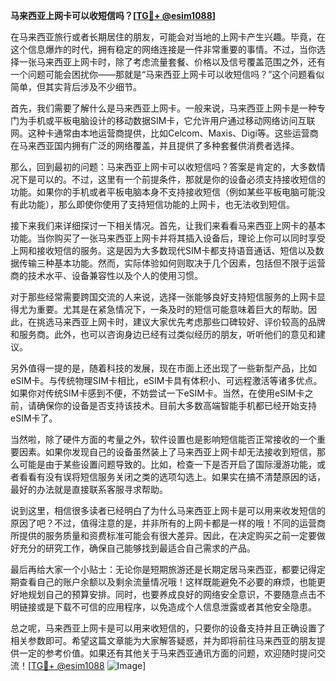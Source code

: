 **马来西亚上网卡可以收短信吗？[[TG💪+ @esim1088](https://t.me/s/esim1088)]**

在马来西亚旅行或者长期居住的朋友，可能会对当地的上网卡产生兴趣。毕竟，在这个信息爆炸的时代，拥有稳定的网络连接是一件非常重要的事情。不过，当你选择一张马来西亚上网卡时，除了考虑流量套餐、价格以及信号覆盖范围之外，还有一个问题可能会困扰你——那就是“马来西亚上网卡可以收短信吗？”这个问题看似简单，但其实背后涉及不少细节。

首先，我们需要了解什么是马来西亚上网卡。一般来说，马来西亚上网卡是一种专门为手机或平板电脑设计的移动数据SIM卡，它允许用户通过移动网络访问互联网。这种卡通常由本地运营商提供，比如Celcom、Maxis、Digi等。这些运营商在马来西亚国内拥有广泛的网络覆盖，并且提供了多种套餐供消费者选择。

那么，回到最初的问题：马来西亚上网卡可以收短信吗？答案是肯定的，大多数情况下是可以的。不过，这里有一个前提条件，那就是你的设备必须支持接收短信的功能。如果你的手机或者平板电脑本身不支持接收短信（例如某些平板电脑可能没有此功能），那么即使你使用了支持短信功能的上网卡，也无法收到短信。

接下来我们来详细探讨一下相关情况。首先，让我们来看看马来西亚上网卡的基本功能。当你购买了一张马来西亚上网卡并将其插入设备后，理论上你可以同时享受上网和接收短信的服务。这是因为大多数现代SIM卡都支持语音通话、短信以及数据传输三种基本功能。然而，实际体验如何则取决于几个因素，包括但不限于运营商的技术水平、设备兼容性以及个人的使用习惯。

对于那些经常需要跨国交流的人来说，选择一张能够良好支持短信服务的上网卡显得尤为重要。尤其是在紧急情况下，一条及时的短信可能意味着巨大的帮助。因此，在挑选马来西亚上网卡时，建议大家优先考虑那些口碑较好、评价较高的品牌和服务商。此外，也可以咨询身边已经有过类似经历的朋友，听听他们的意见和建议。

另外值得一提的是，随着科技的发展，现在市面上还出现了一些新型产品，比如eSIM卡。与传统物理SIM卡相比，eSIM卡具有体积小、可远程激活等诸多优点。如果你对传统SIM卡感到不便，不妨尝试一下eSIM卡。当然，在使用eSIM卡之前，请确保你的设备是否支持该技术。目前大多数高端智能手机都已经开始支持eSIM卡了。

当然啦，除了硬件方面的考量之外，软件设置也是影响短信能否正常接收的一个重要因素。如果你发现自己的设备虽然装上了马来西亚上网卡却无法接收到短信，那么可能是由于某些设置问题导致的。比如，检查一下是否开启了国际漫游功能，或者看看有没有误将短信服务关闭之类的选项勾选上。如果实在搞不清楚原因的话，最好的办法就是直接联系客服寻求帮助。

说到这里，相信很多读者已经明白了为什么马来西亚上网卡是可以用来收发短信的原因了吧？不过，值得注意的是，并非所有的上网卡都是一样的哦！不同的运营商所提供的服务质量和资费标准可能会有很大差异。因此，在决定购买之前一定要做好充分的研究工作，确保自己能够找到最适合自己需求的产品。

最后再给大家一个小贴士：无论你是短期旅游还是长期定居马来西亚，都要记得定期查看自己的账户余额以及剩余流量情况哦！这样既能避免不必要的麻烦，也能更好地规划自己的预算安排。同时，也要养成良好的网络安全意识，不要随意点击不明链接或是下载不可信的应用程序，以免造成个人信息泄露或者其他安全隐患。

总之呢，马来西亚上网卡是可以用来收短信的，只要你的设备支持并且正确设置了相关参数即可。希望这篇文章能为大家解答疑惑，并为即将前往马来西亚的朋友提供一定的参考价值。如果还有其他关于马来西亚通讯方面的问题，欢迎随时提问交流！[[TG💪+ @esim1088](https://t.me/s/esim1088) ![Image](https://i.postimg.cc/4NQfJmqS/Snipaste-2025-05-13-00-14-12.png)]